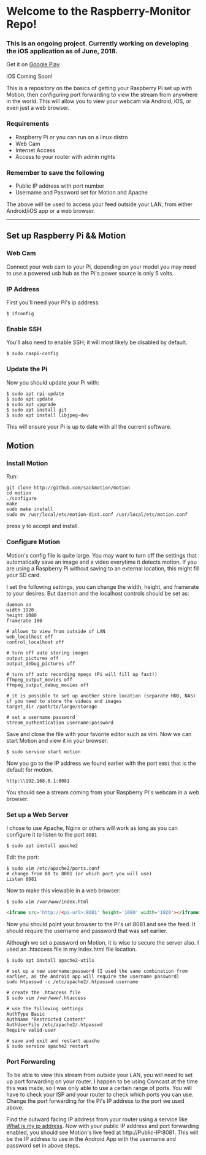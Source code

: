 # Welcome to the Raspberry-Monitor Repo!

### This is an ongoing project.  Currently working on developing the iOS application as of June, 2018.

Get it on [Google Play](https://play.google.com/store/apps/details?id=com.cypherbytes.raspberrymonitor)

iOS Coming Soon!

This is a repository on the basics of getting your Raspberry Pi set up with Motion, then configuring port forwarding to view the stream from anywhere in the world.  This will allow you to view your webcam via Android, iOS, or even just a web browser.

### Requirements
* Raspberry Pi or you can run on a linux distro
* Web Cam
* Internet Access
* Access to your router with admin rights

### Remember to save the following
* Public IP address with port number
* Username and Password set for Motion and Apache

The above will be used to access your feed outside your LAN, from either Android/iOS app or a web browser.

***

## Set up Raspberry Pi && Motion

### Web Cam
Connect your web cam to your Pi, depending on your model you may need to use a powered usb hub as the Pi's power source is only 5 volts.

### IP Address
First you'll need your Pi's ip address:

```shell
$ ifconfig
```

### Enable SSH
You'll also need to enable SSH; it will most likely be disabled by default.

```shell
$ sudo raspi-config
```

### Update the Pi
Now you should update your Pi with:
```shell
$ sudo apt rpi-update
$ sudo apt update
$ sudo apt upgrade
$ sudo apt install git
$ sudo apt install libjpeg-dev
```
This will ensure your Pi is up to date with all the current software.

## Motion

### Install Motion

Run:

```shell
git clone http://github.com/sackmotion/motion 
cd motion
./configure
make
sudo make install 
sudo mv /usr/local/etc/motion-dist.conf /usr/local/etc/motion.conf 
```

press y to accept and install.

### Configure Motion

Motion's config file is quite large.  You may want to turn off the settings that automatically save an image and a video everytime it detects motion.  If you are using a Raspberry Pi without saving to an external location, this might fill your SD card.

I set the following settings, you can change the width, height, and framerate to your desires.  But daemon and the localhost controls should be set as:

```
daemon on
width 1920
height 1080
framerate 100

# allows to view from outside of LAN
web_localhost off
control_localhost off

# turn off auto storing images
output_pictures off
output_debug_pictures off

# turn off auto recording mpegs (Pi will fill up fast!)
ffmpeg_output_movies off
ffmpeg_output_debug_movies off

# it is possible to set up another store location (separate HDD, NAS) if you need to store the videos and images
target_dir /path/to/large/storage

# set a username password
stream_authentication username:password

```



Save and close the file with your favorite editor such as vim.  Now we can start Motion and view it in your browser.

```shell
$ sudo service start motion
```

Now you go to the IP address we found earlier with the port `8081` that is the default for motion.

```http
http:\\192.168.0.1:8081
```

You should see a stream coming from your Raspberry PI's webcam in a web browser.

### Set up a Web Server

I chose to use Apache, Nginx or others will work as long as you can configure it to listen to the port `8081`

```shell
$ sudo apt install apache2
```

Edit the port:
```shell
$ sudo vim /etc/apache2/ports.conf
# change from 80 to 8081 (or which port you will use)
Listen 8081
```

Now to make this viewable in a web browser:

```shell
$ sudo vim /var/www/index.html
```

```html
<iframe src='http://<pi-url>:8081' height='1080' width='1920'></iframe>
```

Now you should point your browser to the Pi's url:8081 and see the feed.  It should require the username and password that was set earlier.

Although we set a password on Motion, it is wise to secure the server also.  I used an .htaccess file in my index.html file location.

```shell
$ sudo apt install apache2-utils

# set up a new username:password (I used the same combination from earlier, as the Android app will require the username password)
sudo htpasswd -c /etc/apache2/.htpasswd username

# create the .htaccess file
$ sudo vim /var/www/.htaccess

# use the following settings
AuthType Basic
AuthName "Restricted Content"
AuthUserFile /etc/apache2/.htpasswd
Require valid-user

# save and exit and restart apache
$ sudo service apache2 restart
```


### Port Forwarding

To be able to view this stream from outside your LAN, you will need to set up port forwarding on your router.  I happen to be using Comcast at the time this was made, so I was only able to use a certain range of ports.  You will have to check your ISP and your router to check which ports you can use.  Change the port forwarding for the Pi's IP address to the port we used above.

Find the outward facing IP address from your router using a service like [What is my ip address](http://whatismyipaddress.com).  Now with your public IP address and port forwarding enabled, you should see Motion's live feed at http://Public-IP:8081.  This will be the IP address to use in the Android App with the username and password set in above steps.


